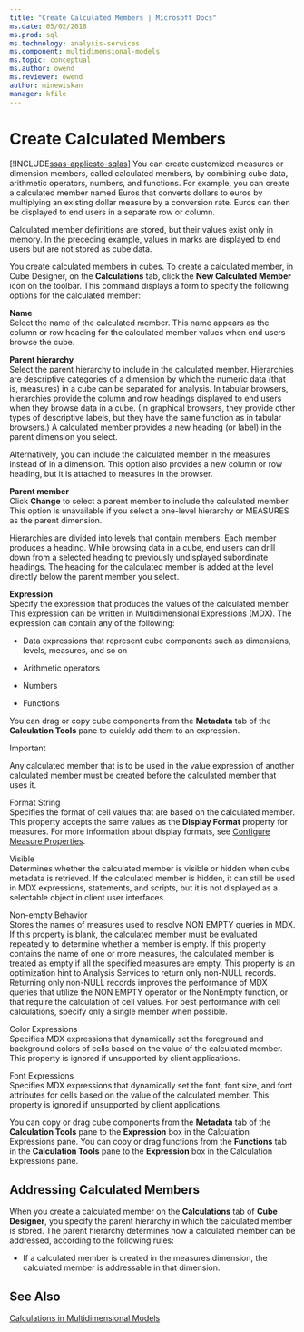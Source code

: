 ```yaml
---
title: "Create Calculated Members | Microsoft Docs"
ms.date: 05/02/2018
ms.prod: sql
ms.technology: analysis-services
ms.component: multidimensional-models
ms.topic: conceptual
ms.author: owend
ms.reviewer: owend
author: minewiskan
manager: kfile
---
```

# Create Calculated Members
[!INCLUDE[ssas-appliesto-sqlas](../../includes/ssas-appliesto-sqlas.md)]
  You can create customized measures or dimension members, called calculated members, by combining cube data, arithmetic operators, numbers, and functions. For example, you can create a calculated member named Euros that converts dollars to euros by multiplying an existing dollar measure by a conversion rate. Euros can then be displayed to end users in a separate row or column.  
  
 Calculated member definitions are stored, but their values exist only in memory. In the preceding example, values in marks are displayed to end users but are not stored as cube data.  
  
 You create calculated members in cubes. To create a calculated member, in Cube Designer, on the **Calculations** tab, click the **New Calculated Member** icon on the toolbar. This command displays a form to specify the following options for the calculated member:  
  
 **Name**  
 Select the name of the calculated member. This name appears as the column or row heading for the calculated member values when end users browse the cube.  
  
 **Parent hierarchy**  
 Select the parent hierarchy to include in the calculated member. Hierarchies are descriptive categories of a dimension by which the numeric data (that is, measures) in a cube can be separated for analysis. In tabular browsers, hierarchies provide the column and row headings displayed to end users when they browse data in a cube. (In graphical browsers, they provide other types of descriptive labels, but they have the same function as in tabular browsers.) A calculated member provides a new heading (or label) in the parent dimension you select.  
  
 Alternatively, you can include the calculated member in the measures instead of in a dimension. This option also provides a new column or row heading, but it is attached to measures in the browser.  
  
 **Parent member**  
 Click **Change** to select a parent member to include the calculated member. This option is unavailable if you select a one-level hierarchy or MEASURES as the parent dimension.  
  
 Hierarchies are divided into levels that contain members. Each member produces a heading. While browsing data in a cube, end users can drill down from a selected heading to previously undisplayed subordinate headings. The heading for the calculated member is added at the level directly below the parent member you select.  
  
 **Expression**  
 Specify the expression that produces the values of the calculated member. This expression can be written in Multidimensional Expressions (MDX). The expression can contain any of the following:  
  
-   Data expressions that represent cube components such as dimensions, levels, measures, and so on  
  
-   Arithmetic operators  
  
-   Numbers  
  
-   Functions  
  
 You can drag or copy cube components from the **Metadata** tab of the **Calculation Tools** pane to quickly add them to an expression.  
  
> [!IMPORTANT]  
>  Any calculated member that is to be used in the value expression of another calculated member must be created before the calculated member that uses it.  
  
 Format String  
 Specifies the format of cell values that are based on the calculated member. This property accepts the same values as the **Display Format** property for measures. For more information about display formats, see [Configure Measure Properties](../../analysis-services/multidimensional-models/configure-measure-properties.md).  
  
 Visible  
 Determines whether the calculated member is visible or hidden when cube metadata is retrieved. If the calculated member is hidden, it can still be used in MDX expressions, statements, and scripts, but it is not displayed as a selectable object in client user interfaces.  
  
 Non-empty Behavior  
 Stores the names of measures used to resolve NON EMPTY queries in MDX. If this property is blank, the calculated member must be evaluated repeatedly to determine whether a member is empty. If this property contains the name of one or more measures, the calculated member is treated as empty if all the specified measures are empty. This property is an optimization hint to Analysis Services to return only non-NULL records. Returning only non-NULL records improves the performance of MDX queries that utilize the NON EMPTY operator or the NonEmpty function, or that require the calculation of cell values. For best performance with cell calculations, specify only a single member when possible.  
  
 Color Expressions  
 Specifies MDX expressions that dynamically set the foreground and background colors of cells based on the value of the calculated member. This property is ignored if unsupported by client applications.  
  
 Font Expressions  
 Specifies MDX expressions that dynamically set the font, font size, and font attributes for cells based on the value of the calculated member. This property is ignored if unsupported by client applications.  
  
 You can copy or drag cube components from the **Metadata** tab of the **Calculation Tools** pane to the **Expression** box in the Calculation Expressions pane. You can copy or drag functions from the **Functions** tab in the **Calculation Tools** pane to the **Expression** box in the Calculation Expressions pane.  
  
## Addressing Calculated Members  
 When you create a calculated member on the **Calculations** tab of **Cube Designer**, you specify the parent hierarchy in which the calculated member is stored. The parent hierarchy determines how a calculated member can be addressed, according to the following rules:  
  
-   If a calculated member is created in the measures dimension, the calculated member is addressable in that dimension.  
  
## See Also  
 [Calculations in Multidimensional Models](../../analysis-services/multidimensional-models/calculations-in-multidimensional-models.md)  
  
  
